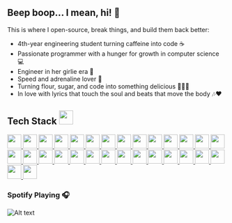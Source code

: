 <h2 align="left">Beep boop... I mean, hi! 🤖</h2>


This is where I open-source, break things, and build them back better:

  - 4th-year engineering student turning caffeine into code ☕
  - Passionate programmer with a hunger for growth in computer science 💻
  - Engineer in her girlie era 💅
  - Speed and adrenaline lover 🚀
  - Turning flour, sugar, and code into something delicious 🍪👩‍🍳
  - In love with lyrics that touch the soul and beats that move the body 🎶❤️





<h2> Tech Stack <img src="https://media2.giphy.com/media/QssGEmpkyEOhBCb7e1/giphy.gif?cid=ecf05e47a0n3gi1bfqntqmob8g9aid1oyj2wr3ds3mg700bl&amp;rid=giphy.gif" width="32px"> </h2>
<!-- C++ -->
<a href="https://isocpp.org/">
  <img width="32px" src="https://cdn.jsdelivr.net/gh/devicons/devicon/icons/cplusplus/cplusplus-original.svg">
</a>

<!-- C -->
<a href="https://en.wikipedia.org/wiki/C_(programming_language)">
  <img width="32px" src="https://cdn.jsdelivr.net/gh/devicons/devicon/icons/c/c-original.svg">
</a>

<!-- C# -->
<a href="https://learn.microsoft.com/en-us/dotnet/csharp/">
  <img width="32px" src="https://cdn.jsdelivr.net/gh/devicons/devicon/icons/csharp/csharp-original.svg">
</a>

<!-- Java -->
<a href="https://www.java.com/">
  <img width="32px" src="https://cdn.jsdelivr.net/gh/devicons/devicon/icons/java/java-original.svg">
</a>

<!-- Python -->
<a href="https://www.python.org/">
  <img width="32px" src="https://cdn.jsdelivr.net/gh/devicons/devicon/icons/python/python-original.svg">
</a>

<!-- Linux -->
<a href="https://www.linux.org/">
  <img width="32px" src="https://cdn.jsdelivr.net/gh/devicons/devicon/icons/linux/linux-original.svg">
</a>

<!-- Script (generic shell) -->
<a href="https://en.wikipedia.org/wiki/Shell_script">
  <img width="32px" src="https://cdn.jsdelivr.net/gh/devicons/devicon/icons/bash/bash-original.svg">
</a>
<!-- SQL -->
<a href="https://en.wikipedia.org/wiki/SQL">
  <img width="32px" src="https://cdn.jsdelivr.net/gh/devicons/devicon/icons/mysql/mysql-original.svg">
</a>

<!-- PL/SQL (Oracle) -->
<a href="https://www.oracle.com/database/technologies/appdev/plsql.html">
  <img width="32px" src="https://cdn.jsdelivr.net/gh/devicons/devicon/icons/oracle/oracle-original.svg">
</a>

<!-- NoSQL (MongoDB as example) -->
<a href="https://www.mongodb.com/nosql-explained">
  <img width="32px" src="https://cdn.jsdelivr.net/gh/devicons/devicon/icons/mongodb/mongodb-original.svg">
</a>

<!-- HTML -->
<a href="https://developer.mozilla.org/en-US/docs/Web/HTML">
  <img width="32px" src="https://cdn.jsdelivr.net/gh/devicons/devicon/icons/html5/html5-original.svg">
</a>

<!-- CSS -->
<a href="https://developer.mozilla.org/en-US/docs/Web/CSS">
  <img width="32px" src="https://cdn.jsdelivr.net/gh/devicons/devicon/icons/css3/css3-original.svg">
</a>

<!-- JavaScript -->
<a href="https://www.javascript.com/">
  <img width="32px" src="https://cdn.jsdelivr.net/gh/devicons/devicon/icons/javascript/javascript-original.svg">
</a>

<!-- JEE (Java Enterprise Edition) -->
<a href="https://www.oracle.com/java/technologies/java-ee-glance.html">
  <img width="32px" src="https://cdn.jsdelivr.net/gh/devicons/devicon/icons/java/java-original.svg">
</a>

<!-- Git -->
<a href="https://git-scm.com/">
  <img width="32px" src="https://cdn.jsdelivr.net/gh/devicons/devicon/icons/git/git-original.svg">
</a>

<!-- GitHub -->
<a href="https://github.com/">
  <img width="32px" src="https://cdn.jsdelivr.net/gh/devicons/devicon/icons/github/github-original.svg">
</a>

<!-- MySQL -->
<a href="https://www.mysql.com/">
  <img width="32px" src="https://cdn.jsdelivr.net/gh/devicons/devicon/icons/mysql/mysql-original.svg">
</a>

<!-- Oracle -->
<a href="https://www.oracle.com/">
  <img width="32px" src="https://cdn.jsdelivr.net/gh/devicons/devicon/icons/oracle/oracle-original.svg">
</a>

<!-- Azure -->
<a href="https://azure.microsoft.com/">
  <img width="32px" src="https://cdn.jsdelivr.net/gh/devicons/devicon/icons/azure/azure-original.svg">
</a>

<!-- AWS (alternate logo) -->
<a href="https://aws.amazon.com/">
  <img width="32px" src="https://cdn.jsdelivr.net/gh/devicons/devicon/icons/amazonwebservices/amazonwebservices-line-wordmark.svg">
</a> 

<!-- .NET -->
<a href="https://dotnet.microsoft.com/">
  <img width="32px" src="https://cdn.jsdelivr.net/gh/devicons/devicon/icons/dot-net/dot-net-original.svg">
</a>

<!-- Bootstrap -->
<a href="https://getbootstrap.com/">
  <img width="32px" src="https://cdn.jsdelivr.net/gh/devicons/devicon/icons/bootstrap/bootstrap-original.svg">
</a>

<!-- React -->
<a href="https://react.dev/">
  <img width="32px" src="https://cdn.jsdelivr.net/gh/devicons/devicon/icons/react/react-original.svg">
</a>

<!-- Django -->
<a href="https://www.djangoproject.com/">
  <img width="32px" src="https://cdn.jsdelivr.net/gh/devicons/devicon/icons/django/django-plain.svg">
</a>

<!-- Figma -->
<a href="https://www.figma.com/">
  <img width="32px" src="https://cdn.jsdelivr.net/gh/devicons/devicon/icons/figma/figma-original.svg">
</a>

<!-- Adobe (generic for Adobe CC) -->
<a href="https://www.adobe.com/">
  <img width="32px" src="https://cdn.jsdelivr.net/gh/devicons/devicon/icons/photoshop/photoshop-plain.svg">
</a>


<!-- Scrum -->
<a href="https://www.scrum.org/">
  <img width="32px" src="https://cdn.jsdelivr.net/gh/simple-icons/simple-icons/icons/scrumalliance.svg">
</a>


<!-- Postman -->
<a href="https://www.postman.com/">
  <img width="32px" src="https://cdn.jsdelivr.net/gh/devicons/devicon/icons/postman/postman-original.svg">
</a>

<!-- Vite (alternate logo) -->
<a href="https://vitejs.dev/">
  <img width="32px" src="https://raw.githubusercontent.com/vitejs/vite/main/docs/public/logo.svg">
</a>

<!-- PySpark (alternate logo, generic Spark) -->
<a href="https://spark.apache.org/docs/latest/api/python/">
  <img width="32px" src="https://cdn.jsdelivr.net/gh/devicons/devicon/icons/apache/apache-original.svg">
</a>

### Spotify Playing 🎧


![Alt text](https://spotify-recently-played-readme.vercel.app/api?user=jkcgqgeum9gcmp3x23skg6h5e&unique={true|1|on|yes})
###

